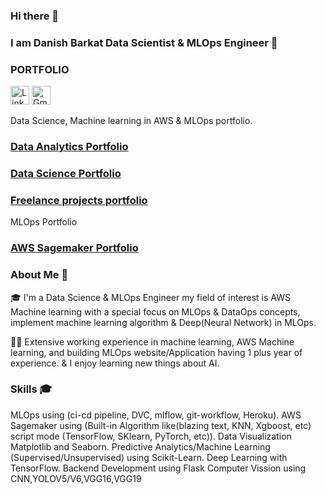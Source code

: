 ### Hi there 👋

### I am Danish Barkat Data Scientist & MLOps Engineer 👋

### PORTFOLIO
 

<a href="[https://www.linkedin.com/in/your_profile_url/](https://www.linkedin.com/in/danish-barkat-852496149/)"><img src="https://img.icons8.com/color/48/000000/linkedin.png" alt="LinkedIn" width="30"/></a>     <a href="mailto:barkatdanish44@gmail.com">
  <img src="https://img.icons8.com/color/48/000000/gmail.png" alt="Gmail" width="30"/></a>



Data Science, Machine learning in AWS & MLOps portfolio.

### [Data Analytics Portfolio](https://github.com/Dan-445/DataAnalytics)

### [Data Science Portfolio](https://github.com/Dan-445/Datascience)

### [Freelance projects portfolio](https://github.com/Dan-445/Freelance-Projects-Food-Detection)

MLOps Portfolio

### [AWS Sagemaker Portfolio](https://github.com/Dan-445/Freelance-Projects-Food-Detection)

### About Me 🚀

🎓 I'm a Data Science & MLOps Engineer my field of interest is AWS Machine learning with a special focus on MLOps & DataOps concepts, implement machine learning algorithm & Deep(Neural Network) in MLOps.

👨‍💻 Extensive working experience in machine learning, AWS Machine learning, and building MLOps website/Application having 1 plus year of experience. & I enjoy learning new things about AI.

### Skills 🎓

MLOps using (ci-cd pipeline, DVC, mlflow, git-workflow, Heroku).
AWS Sagemaker using (Built-in Algorithm like(blazing text, KNN, Xgboost, etc) script mode (TensorFlow, SKlearn, PyTorch, etc)).
Data Visualization Matplotlib and Seaborn.
Predictive Analytics/Machine Learning (Supervised/Unsupervised) using Scikit-Learn.
Deep Learning with TensorFlow.
Backend Development using Flask
Computer Vission using CNN,YOLOV5/V6,VGG16,VGG19

